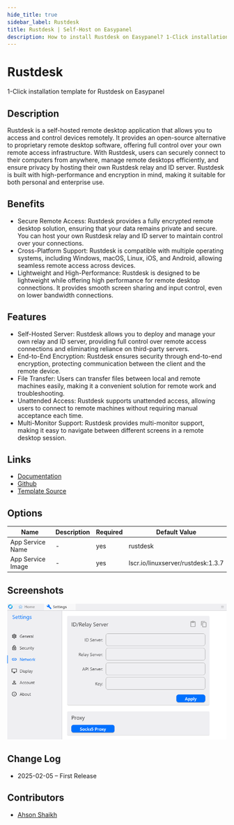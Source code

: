 ```yaml
---
hide_title: true
sidebar_label: Rustdesk
title: Rustdesk | Self-Host on Easypanel
description: How to install Rustdesk on Easypanel? 1-Click installation template for Rustdesk on Easypanel
---
```


<!-- generated -->

# Rustdesk

1-Click installation template for Rustdesk on Easypanel

## Description

Rustdesk is a self-hosted remote desktop application that allows you to access and control devices remotely. It provides an open-source alternative to proprietary remote desktop software, offering full control over your own remote access infrastructure. With Rustdesk, users can securely connect to their computers from anywhere, manage remote desktops efficiently, and ensure privacy by hosting their own Rustdesk relay and ID server. Rustdesk is built with high-performance and encryption in mind, making it suitable for both personal and enterprise use.

## Benefits

- Secure Remote Access: Rustdesk provides a fully encrypted remote desktop solution, ensuring that your data remains private and secure. You can host your own Rustdesk relay and ID server to maintain control over your connections.
- Cross-Platform Support: Rustdesk is compatible with multiple operating systems, including Windows, macOS, Linux, iOS, and Android, allowing seamless remote access across devices.
- Lightweight and High-Performance: Rustdesk is designed to be lightweight while offering high performance for remote desktop connections. It provides smooth screen sharing and input control, even on lower bandwidth connections.

## Features

- Self-Hosted Server: Rustdesk allows you to deploy and manage your own relay and ID server, providing full control over remote access connections and eliminating reliance on third-party servers.
- End-to-End Encryption: Rustdesk ensures security through end-to-end encryption, protecting communication between the client and the remote device.
- File Transfer: Users can transfer files between local and remote machines easily, making it a convenient solution for remote work and troubleshooting.
- Unattended Access: Rustdesk supports unattended access, allowing users to connect to remote machines without requiring manual acceptance each time.
- Multi-Monitor Support: Rustdesk provides multi-monitor support, making it easy to navigate between different screens in a remote desktop session.

## Links

- [Documentation](https://rustdesk.com/docs/en/)
- [Github](https://github.com/rustdesk/rustdesk)
- [Template Source](https://github.com/easypanel-io/templates/tree/main/templates/rustdesk)

## Options

Name | Description | Required | Default Value
-|-|-|-
App Service Name | - | yes | rustdesk
App Service Image | - | yes | lscr.io/linuxserver/rustdesk:1.3.7

## Screenshots

![Rustdesk Screenshot](./assets/screenshot.png)

## Change Log

- 2025-02-05 – First Release

## Contributors

- [Ahson Shaikh](https://github.com/Ahson-Shaikh)
